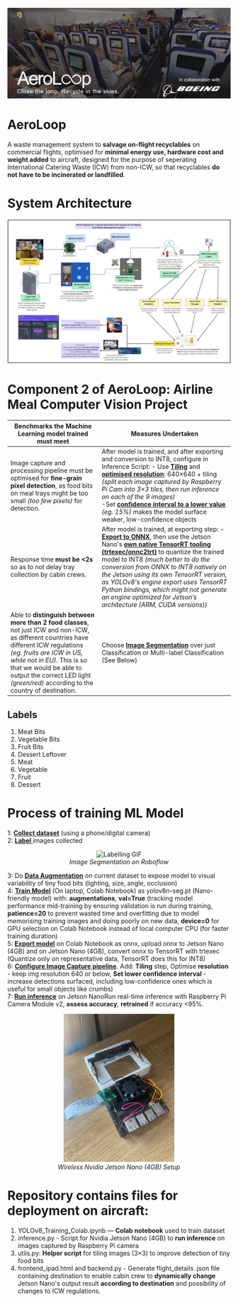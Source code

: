 ![Alt text](pictures/banner2.png)
# AeroLoop
A waste management system to **salvage on-flight recyclables** on commercial flights, optimised for **minimal energy use, hardware cost and weight added** to aircraft, designed for the purpose of seperating International Catering Waste (ICW) from non-ICW, so that recyclables **do not have to be incinerated or landfilled**.

# System Architecture
![Alt text](pictures/SystemArchitecture.png)


# Component 2 of AeroLoop: Airline Meal Computer Vision Project
| Benchmarks the Machine Learning model trained must meet | Measures Undertaken |
|--|--|
| Image capture and processing pipeline must be optimised for **fine-grain pixel detection**, as food bits on meal trays might be too small *(too few pixels)* for detection. | After model is trained, and after exporting and conversion to INT8, configure in Inference Script: - Use <ins>**Tiling**</ins> and <ins>**optimised resolution**</ins>: 640×640 + tiling *(split each image captured by Raspberry Pi Cam into 3×3 tiles, then run inference on each of the 9 images)* <br> -Set <ins>**confidence interval to a lower value**</ins> *(eg. 15%)* makes the model surface weaker, low-confidence objects <br>
| Response time **must be <2s** so as to not delay tray collection by cabin crews. | After model is trained, at exporting step: - <ins>**Export to ONNX**</ins>, then use the Jetson Nano's **<ins>own native TensorRT tooling (trtexec/onnc2trt)**</ins> to quantize the trained model to INT8 *(much better to do the conversion from ONNX to INT8 natively on the Jetson using its own TensorRT version, as YOLOv8's engine export uses TensorRT Python bindings, which might not generate an engine optimized for Jetson’s architecture (ARM, CUDA versions))* <br>| 
| Able to **distinguish between more than 2 food classes**, not just ICW and non-ICW, as different countries have different ICW regulations *(eg. fruits are ICW in US, while not in EU)*. This is so that we would  be able to output the correct LED light *(green/red)* according to the country of destination. | Choose <ins>**Image Segmentation**</ins> over just Classification or Multi-label Classification (See Below)

## Labels
1. Meat Bits
2. Vegetable Bits
3. Fruit Bits
4. Dessert Leftover
5. Meat
6. Vegetable
7. Fruit
8. Dessert

# Process of training ML Model
1: <ins>**Collect dataset**</ins> (using a phone/digital camera) <br>
2: <ins>**Label** </ins> images collected <br>

<p align="center">
  <img src="pictures/labelling2.gif" width="600" alt="Labelling GIF" /><br>
  <i>Image Segmentation on Roboflow</i>
</p>

3: Do <ins>**Data Augmentation**</ins> on current dataset to expose model to visual variability of tiny food bits (lighting, size, angle, occlusion) <br>
4: <ins>**Train Model**</ins> (On laptop, Colab Notebook) as yolov8n-seg.pt (Nano-friendly model) with: **augmentations**, **val=True** (tracking model performance mid-training by ensuring validation is run during training, **patience=20** to prevent wasted time and overfitting due to model memorising training images and doing poorly on new data, **device=0** for GPU selection on Colab Notebook instead of local computer CPU (for faster training duration) <br>
5: <ins>**Export model**</ins> on Colab Notebook as onnx, upload onnx to Jetson Nano (4GB) and on Jetson Nano (4GB), convert onnx to TensorRT with trtexec (Quantize only on representative data, TensorRT does this for INT8) <br>
6: <ins>**Configure Image Capture pipeline**</ins>. Add: **Tiling** step, Optimise **resolution** - keep img resolution 640 or below, **Set lower confidence interval** - increase detections surfaced, including low-confidence ones which is useful for small objects like crumbs) <br>
7: <ins>**Run inference**</ins> on Jetson NanoRun real-time inference with Raspberry Pi Camera Module v2, **assess accuracy**, **retrained** if accuracy <95%. <br>
<p align="center">
  <img src="pictures/Setup.jpg" width="250" alt="Setup Pic" style="display: inline-block;"/><br>
  <i>Wireless Nvidia Jetson Nano (4GB) Setup</i></br>
</p>


# Repository contains files for deployment on aircraft:
1. YOLOv8_Training_Colab.ipynb — **Colab notebook** used to train dataset
2. inference.py -  Script for Nvidia Jetson Nano (4GB) to **run inference** on images captured by Raspberry Pi camera
3. utils.py: **Helper script** for tiling images (3×3) to improve detection of tiny food bits
4. frontend_ipad.html and backend.py - Generate flight_details .json file containing destination to enable cabin crew to **dynamically change** Jetson Nano's output result **according to destination** and possibility of changes to ICW regulations.



